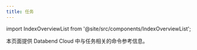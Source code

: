 ```yaml
---
title: 任务
---
```

import IndexOverviewList from '@site/src/components/IndexOverviewList';

本页面提供 Databend Cloud 中与任务相关的命令参考信息。

<IndexOverviewList />